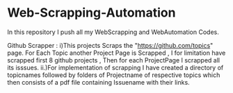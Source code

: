# Web-Scrapping-Automation
In this repository I push all my WebScrapping and WebAutomation Codes.

Github Scrapper : i)This projects Scraps the "https://github.com/topics" page. For Each Topic another Project Page is Scrapped , I for limitation have scrapped first 8 github projects , Then for each ProjectPage I scrapped all its isssues. ii.)For implementation of scrapping I have created a directory of topicnames followed by folders of Projectname of respective topics which then consists of a pdf file containing Issuename with their links.
